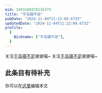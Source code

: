 ```yaml
---
mid: 3493280478136379
title: "于岛寝不足"
pubDate: "2024-11-04T11:22:09.673Z"
updatedDate: "2024-11-04T11:22:09.673Z"
profile:
  {
    Nickname: ["于岛寝不足"],
  }
---
```


关注[于岛寝不足](https://space.bilibili.com/3493280478136379)谢谢喵~ 关注[于岛寝不足](https://space.bilibili.com/3493280478136379)谢谢喵~

## 此条目有待补充
你可以在[这里](https://github.com/Yuhanawa/VTuber.ICU/edit/master/src/content/v/于岛寝不足/index.md)编辑本文
